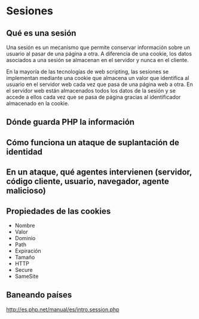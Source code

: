 # Sesiones

## Qué es una sesión

Una sesión es un mecanismo que permite conservar información sobre un usuario al pasar de una página a otra. A diferencia de una cookie, los datos asociados a una sesión se almacenan en el servidor y nunca en el cliente.

En la mayoría de las tecnologías de web scripting, las sesiones se implementan mediante una cookie que almacena un valor que identifica al usuario en el servidor web cada vez que pasa de una página web a otra. En el servidor web están almacenados todos los datos de la sesión y se accede a ellos cada vez que se pasa de página gracias al identificador almacenado en la cookie.

## Dónde guarda PHP la información

## Cómo funciona un ataque de suplantación de identidad

## En un ataque, qué agentes intervienen (servidor, código cliente, usuario, navegador, agente malicioso)

## Propiedades de las cookies
 * Nombre
 * Valor
 * Dominio
 * Path
 * Expiración
 * Tamaño
 * HTTP
 * Secure
 * SameSite

## Baneando países


http://es.php.net/manual/es/intro.session.php
